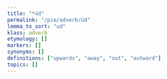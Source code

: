 ```yaml
---
title: "*úd"
permalink: "/pie/adverb/úd"
lemma_to_sort: "ud"
klass: adverb
etymology: []
markers: []
synonyms: []
definitions: ["upwards", "away", "out", "outward"]
topics: []
---
```

